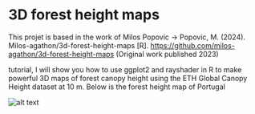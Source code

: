 # 3D forest height maps

This projet is based in the work of Milos Popovic -> Popovic, M. (2024). Milos-agathon/3d-forest-height-maps [R]. https://github.com/milos-agathon/3d-forest-height-maps (Original work published 2023)


tutorial, I will show you how to use ggplot2 and rayshader in R to make powerful 3D maps of forest canopy height using the ETH Global Canopy Height dataset at 10 m.
Below is the forest height map of Portugal

![alt text](https://github.com/milos-agathon/3d-forest-height-maps/blob/main/portugal-forest-height-resized.png?raw=true)
